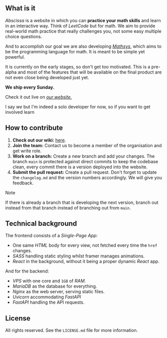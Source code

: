 ## What is it
*Abscissa* is a website in which you can **practice your math skills** and learn in an interactive way. Think of *LeetCode* but for math. We aim to provide real-world math practice that really challenges you, not some easy multiple choice questions.

And to accomplish our goal we are also developing [*Mathsys*](https://github.com/abscissa-math/mathsys), which aims to be the programming language for math. It is meant to be simple yet powerful.

It is currently on the early stages, so don't get too motivated. This is a pre-alpha and most of the features that will be available on the final product are not even close being developed just yet.

**We ship every Sunday.**

Check it out live on [*our website.*](https://abscissa.eu)

I say *we* but I'm indeed a solo developer for now, so if you want to get involved learn

## How to contribute
1. **Check out our wiki:** [here](https://github.com/abscissa-math/website/wiki).
2. **Join the team:** Contact us to become a member of the organisation and get write role.
3. **Work on a branch:** Create a new branch and add your changes. The branch `main` is protected against direct commits to keep the codebase clean, every commit there is a version deployed into the website.
4. **Submit the pull request:** Create a pull request. Don't forget to update the `changelog.md` and the version numbers accordingly. We will give you feedback.

> [!NOTE]
> If there is already a branch that is developing the next version, branch out instead from that branch instead of branching out from `main`.

## Technical background
The frontend consists of a *Single-Page App*:
   - One same *HTML* body for every view, not fetched every time the `href` changes.
   - *SASS* handling static styling whilst framer manages animations.
   - *React* in the background, without it being a proper dynamic *React* app.

And for the backend:
   - *VPS* with one core and `1GB` of *RAM.*
   - *MariaDB* as the database for everything.
   - *Nginx* as the web server, serving static files.
   - *Uvicorn* accommodating *FastAPI*
   - *FastAPI* handling the API requests.

## License
All rights reserved. See the `LICENSE.md` file for more information.